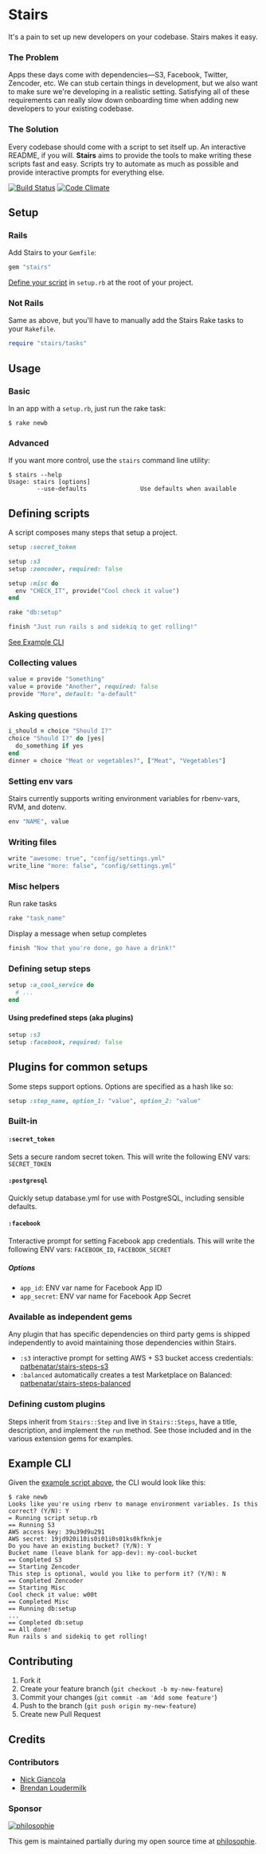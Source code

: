 # Stairs

It's a pain to set up new developers on your codebase. Stairs makes it easy.

### The Problem

Apps these days come with dependencies—S3, Facebook, Twitter, Zencoder, etc. We
can stub certain things in development, but we also want to make sure we're
developing in a realistic setting. Satisfying all of these requirements can
really slow down onboarding time when adding new developers to your existing
codebase.

### The Solution

Every codebase should come with a script to set itself up. An interactive
README, if you will. __Stairs__ aims to provide the tools to make writing these
scripts fast and easy. Scripts try to automate as much as possible and provide
interactive prompts for everything else.

[![Build Status](https://travis-ci.org/patbenatar/stairs.png?branch=master)](https://travis-ci.org/patbenatar/stairs)
[![Code Climate](https://codeclimate.com/github/patbenatar/stairs.png)](https://codeclimate.com/github/patbenatar/stairs)

## Setup

### Rails

Add Stairs to your `Gemfile`:

```ruby
gem "stairs"
```

[Define your script](#defining-scripts) in `setup.rb` at the root of your
project.

### Not Rails

Same as above, but you'll have to manually add the Stairs Rake tasks to your
`Rakefile`.

```ruby
require "stairs/tasks"
```

## Usage

### Basic

In an app with a `setup.rb`, just run the rake task:

```
$ rake newb
```

### Advanced

If you want more control, use the `stairs` command line utility:

```
$ stairs --help
Usage: stairs [options]
        --use-defaults               Use defaults when available
```

## Defining scripts

A script composes many steps that setup a project.

```ruby
setup :secret_token

setup :s3
setup :zencoder, required: false

setup :misc do
  env "CHECK_IT", provide("Cool check it value")
end

rake "db:setup"

finish "Just run rails s and sidekiq to get rolling!"
```

[See Example CLI](#example-cli)

### Collecting values
```ruby
value = provide "Something"
value = provide "Another", required: false
provide "More", default: "a-default"
```

### Asking questions
```ruby
i_should = choice "Should I?"
choice "Should I?" do |yes|
  do_something if yes
end
dinner = choice "Meat or vegetables?", ["Meat", "Vegetables"]
```

### Setting env vars
Stairs currently supports writing environment variables for rbenv-vars, RVM, and dotenv.

```ruby
env "NAME", value
```

### Writing files
```ruby
write "awesome: true", "config/settings.yml"
write_line "more: false", "config/settings.yml"
```

### Misc helpers

Run rake tasks
```ruby
rake "task_name"
```

Display a message when setup completes
```ruby
finish "Now that you're done, go have a drink!"
```

### Defining setup steps

```ruby
setup :a_cool_service do
  # ...
end
```

#### Using predefined steps (aka plugins)
```ruby
setup :s3
setup :facebook, required: false
```

## Plugins for common setups

Some steps support options. Options are specified as a hash like so:

```ruby
setup :step_name, option_1: "value", option_2: "value"
```

### Built-in

#### `:secret_token`

Sets a secure random secret token. This will write the following ENV vars:
`SECRET_TOKEN`

#### `:postgresql`

Quickly setup database.yml for use with PostgreSQL, including sensible defaults.

#### `:facebook`

Tnteractive prompt for setting Facebook app credentials. This will write the
following ENV vars: `FACEBOOK_ID`, `FACEBOOK_SECRET`

##### Options

* `app_id`: ENV var name for Facebook App ID
* `app_secret`: ENV var name for Facebook App Secret

### Available as independent gems

Any plugin that has specific dependencies on third party gems is shipped
independently to avoid maintaining those dependencies within Stairs.

* `:s3` interactive prompt for setting AWS + S3 bucket access credentials:
  [patbenatar/stairs-steps-s3][s3]
* `:balanced` automatically creates a test Marketplace on Balanced:
  [patbenatar/stairs-steps-balanced][balanced]

### Defining custom plugins

Steps inherit from `Stairs::Step` and live in `Stairs::Steps`, have a title,
description, and implement the `run` method. See those included and in the
various extension gems for examples.

## Example CLI

Given the [example script above](#defining-scripts), the CLI would look like
this:

```
$ rake newb
Looks like you're using rbenv to manage environment variables. Is this correct? (Y/N): Y
= Running script setup.rb
== Running S3
AWS access key: 39u39d9u291
AWS secret: 19jd920i10is0i01i0s01ks0kfknkje
Do you have an existing bucket? (Y/N): Y
Bucket name (leave blank for app-dev): my-cool-bucket
== Completed S3
== Starting Zencoder
This step is optional, would you like to perform it? (Y/N): N
== Completed Zencoder
== Starting Misc
Cool check it value: w00t
== Completed Misc
== Running db:setup
...
== Completed db:setup
== All done!
Run rails s and sidekiq to get rolling!
```

## Contributing

1. Fork it
2. Create your feature branch (`git checkout -b my-new-feature`)
3. Commit your changes (`git commit -am 'Add some feature'`)
4. Push to the branch (`git push origin my-new-feature`)
5. Create new Pull Request

[s3]: http://github.com/patbenatar/stairs-steps-s3
[balanced]: http://github.com/patbenatar/stairs-steps-balanced

## Credits

### Contributors

* [Nick Giancola](https://github.com/patbenatar)
* [Brendan Loudermilk](https://github.com/bloudermilk)

### Sponsor

[![philosophie](http://patbenatar.github.io/showoff/images/philosophie.png)](http://gophilosophie.com)

This gem is maintained partially during my open source time at [philosophie](http://gophilosophie.com).
